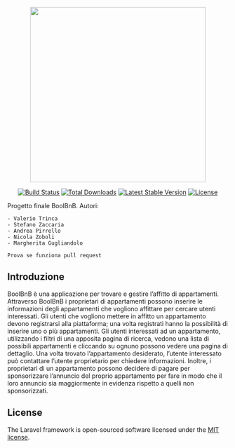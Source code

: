 <p align="center"><a href="https://laravel.com" target="_blank"><img src="https://raw.githubusercontent.com/laravel/art/master/logo-lockup/5%20SVG/2%20CMYK/1%20Full%20Color/laravel-logolockup-cmyk-red.svg" width="400"></a></p>

<p align="center">
<a href="https://travis-ci.org/laravel/framework"><img src="https://travis-ci.org/laravel/framework.svg" alt="Build Status"></a>
<a href="https://packagist.org/packages/laravel/framework"><img src="https://poser.pugx.org/laravel/framework/d/total.svg" alt="Total Downloads"></a>
<a href="https://packagist.org/packages/laravel/framework"><img src="https://poser.pugx.org/laravel/framework/v/stable.svg" alt="Latest Stable Version"></a>
<a href="https://packagist.org/packages/laravel/framework"><img src="https://poser.pugx.org/laravel/framework/license.svg" alt="License"></a>
</p>



Progetto finale BoolBnB.
Autori:

    - Valerio Trinca
    - Stefano Zaccaria
    - Andrea Pirrello
    - Nicola Zoboli
    - Margherita Gugliandolo

    Prova se funziona pull request

## Introduzione
BoolBnB è una applicazione per trovare e gestire l’affitto di appartamenti.
Attraverso BoolBnB i proprietari di appartamenti possono inserire le informazioni degli
appartamenti che vogliono affittare per cercare utenti interessati.
Gli utenti che vogliono mettere in affitto un appartamento devono registrarsi alla piattaforma;
una volta registrati hanno la possibilità di inserire uno o più appartamenti.
Gli utenti interessati ad un appartamento, utilizzando i filtri di una apposita pagina di ricerca,
vedono una lista di possibili appartamenti e cliccando su ognuno possono vedere una pagina
di dettaglio.
Una volta trovato l’appartamento desiderato, l’utente interessato può contattare l’utente
proprietario per chiedere informazioni.
Inoltre, i proprietari di un appartamento possono decidere di pagare per sponsorizzare
l’annuncio del proprio appartamento per fare in modo che il loro annuncio sia maggiormente
in evidenza rispetto a quelli non sponsorizzati.

## License

The Laravel framework is open-sourced software licensed under the [MIT license](https://opensource.org/licenses/MIT).
